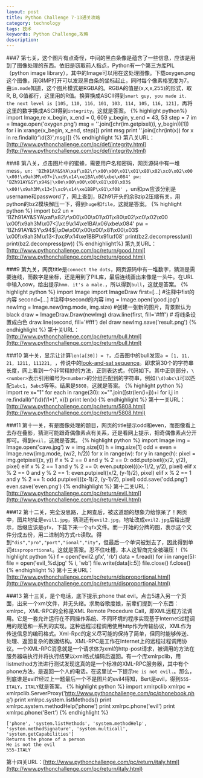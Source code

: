 ```yaml
---
layout: post
title: Python Challenge 7-13通关攻略
category: technology
tags: 技术
keywords: Python Challenge,攻略
description:
---
```


###7
第七关，这个图片有点奇怪，中间的黑白条像是蕴含了一些信息，应该是用到了图像处理的东西。依旧是窃取前人指点，Python有一个第三方库PIL（python image library），其中的Image可以用在这处理图像。下载oxygen.png这个图像，用GIMP打开可以发现黑白条的坐标起止，同时每个像素格宽度为7。由`im.mode`知道，这个图片模式是RGBA的。RGBA的值是(x,x,x,255)的形式，取R, B, G值都行，这里用的R值。换算换成ASCII得到`smart guy, you made it. the next level is [105, 110, 116, 101, 103, 114, 105, 116, 121]`，再将这里的数字换成ASCII得到`integrity`。这就是答案。
{% highlight python%}
import Image,re
x_begin, x_end = 0, 609
y_begin, y_end = 43, 53
step = 7
im = Image.open('oxygen.png')
msg = ''.join([chr(im.getpixel((i, y_begin))[1]) for i in xrange(x_begin, x_end, step)])
print msg
print ''.join([chr(int(x)) for x in re.findall(r'\d{3}',msg)])
{% endhighlight %}
第八关URL：[http://www.pythonchallenge.com/pc/def/integrity.html](http://www.pythonchallenge.com/pc/def/integrity.html)

###8
第八关，点击图片中的蜜蜂，需要用户名和密码，网页源码中有一堆mess，`un: 'BZh91AY&SYA\xaf\x82\r\x00\x00\x01\x01\x80\x02\xc0\x02\x00 \x00!\x9ah3M\x07<]\xc9\x14\xe1BA\x06\xbe\x084' pw: 'BZh91AY&SY\x94$|\x0e\x00\x00\x00\x81\x00\x03$ \x00!\x9ah3M\x13<]\xc9\x14\xe1BBP\x91\xf08' `，un和pw应该分别是username和password了，网上查到，BZh91开头的余Bzip2压缩有关，用python的bz2模块解压一下，得到`huge`和`file`，这就是答案。
{% highlight python %}
import bz2
un = 'BZh91AY&SYA\xaf\x82\r\x00\x00\x01\x01\x80\x02\xc0\x02\x00 \x00!\x9ah3M\x07<]\xc9\x14\xe1BA\x06\xbe\x084'
pw = 'BZh91AY&SY\x94$|\x0e\x00\x00\x00\x81\x00\x03$ \x00!\x9ah3M\x13<]\xc9\x14\xe1BBP\x91\xf08'
print(bz2.decompress(un))
print(bz2.decompress(pw))
{% endhighlight%}
第九关URL：[http://www.pythonchallenge.com/pc/return/good.html](http://www.pythonchallenge.com/pc/return/good.html)

###9
第九关，网页title是`connect the dots`，网页源码中有一堆数字，猜测是需要连线，而数字是坐标，还是用到了PIL库，最后连线画出来像是一头牛。在URL中输入cow，给出提示`hmm. it's a male.`，所以得到`bull`，这就是答案。
{% highlight python %}
import Image
import ImageDraw
first=[...] #注释中fist的内容
second=[...] #注释中second的内容
img = Image.open('good.jpg')
newImg = Image.new(img.mode, img.size) #创建一张新的图片，背景默认为black
draw = ImageDraw.Draw(newImg)
draw.line(first, fill='#fff') # 将线条设置成白色
draw.line(second, fill='#fff')
del draw
newImg.save('result.png')
{% endhighlight %}
第十关URL：[http://www.pythonchallenge.com/pc/return/bull.html](http://www.pythonchallenge.com/pc/return/bull.html)

###10
第十关，显示让计算`len(a[30]) = ?`，点击图中的bull发现`a = [1, 11, 21, 1211, 111221, `，传说中的[look-and-sat sequence](http://en.wikipedia.org/wiki/Look-and-say_sequence)。即求第30个的字符串长度，网上看到一个非常精妙的方法，正则表达式，代码如下。其中正则部分，`\<number>`表示引用编号为`<number>`的分组匹配到的字符串，例如`(\d)abc\1`可以匹配`1abc1`，`5abc5`等等。结果是`5808`，这就是答案。
{% highlight python %}
import re
x="1"
for each in range(30):
    x="".join([str(len(i+j))+i for i,j in re.findall(r"(\d)(\1*)", x)])
print len(x)
{% endhighlight %}
第十一关URL：[http://www.pythonchallenge.com/pc/return/5808.html](http://www.pythonchallenge.com/pc/return/5808.html)

###11
第十一关，有是图像处理的题目，网页的title提示odd和even，而图像看上去存在叠影，猜测可能跟奇偶像素点有关系，还是看网上提示，把奇偶像素点分开即可。得到`evil`，这就是答案。
{% highlight python %}
import Image
img = Image.open('cave.jpg')
w = img.size[0]
h = img.size[1]
odd = even = Image.new(img.mode, (w/2, h/2))
for x in range(w):
    for y in range(h):
        pixel = img.getpixel((x, y))
        if x % 2 == 0 and y % 2 == 0:
            odd.putpixel((x/2, y/2), pixel)
        elif x % 2 == 1 and y % 2 == 0:
            even.putpixel(((x-1)/2, y/2), pixel)
        elif x % 2 == 0 and y % 2 == 1:
            even.putpixel((x/2, (y-1)/2), pixel)
        elif x % 2 == 1 and y % 2 == 1:
            odd.putpixel(((x-1)/2, (y-1)/2), pixel)
odd.save('odd.png')
even.save('even.png')
{% endhighlight %}
第十二关URL：[http://www.pythonchallenge.com/pc/return/evil.html](http://www.pythonchallenge.com/pc/return/evil.html)

###12
第十二关，完全没思路，上网查后，被这道题的想象力给惊呆了！网页中，图片地址是`evil1.jpg`，猜测还有`evil2.jpg`，地址改成`evil2.jpg`后给出提示，后缀应该是`gfx`，下载下来一个`gfx`文件。而一开始的分牌的图，表示这个文件分成五份，用二进制的方式`rb`读取。得到`"dis","pro","port","ional","ity"`，但最后一个单词被划去了，因此得到单词`disproportional`。这就是答案。忍不住吐槽，本人这智商完全被碾压！
{% highlight python %}
f = open('evil2.gfx', 'rb')
data = f.read()
for i in range(5):
    file = open('evil_%d.jpg' % i, 'wb')
    file.write(data[i::5])
    file.close()
f.close()
{% endhighlight %}
第十三关URL：[http://www.pythonchallenge.com/pc/return/disproportional.html](http://www.pythonchallenge.com/pc/return/disproportional.html)

###13
第十三关，是个电话，底下提示;phone that evil。点击5进入另一个页面，出来一个xml文件，并无头绪。求助谷歌度娘，前辈们提到一个东西：xmlrpc，XML-RPC的全称是XML Remote Procedure Call，即XML远程方法调用。它是一套允许运行在不同操作系统、不同环境的程序实现基于Internet过程调用的规范和一系列的实现。这种远程过程调用使用http作为传输协议，XML作为传送信息的编码格式。Xml-Rpc的定义尽可能的保持了简单，但同时能够传送、处理、返回复杂的数据结构。XML-RPC是工作在Internet上的远程过程调用协议。一个XML-RPC消息就是一个请求体为xml的http-post请求，被调用的方法在服务器端执行并将执行结果以xml格式编码后返回。有一个库xmlrpclib，用listmethod方法进行测试发现这真的是一个标准的XML-RPC服务器，其中有个phone方法，是返回一个人的电话。在这里试一下提示`He is not evil.`。那么，到底谁是evil?经过上一题最后一个不是图片的evil4得知，Bert是evil，得到`555-ITALY`，`ITALY`就是答案。
{% highlight python %}
import xmlrpclib
xmlrpc = xmlrpclib.ServerProxy('http://www.pythonchallenge.com/pc/phonebook.php')
print xmlrpc.system.listMethods()
print xmlrpc.system.methodHelp('phone')
print xmlrpc.phone('evil')
print xmlrpc.phone('Bert')
{% endhighlight %}

    ['phone', 'system.listMethods', 'system.methodHelp', 'system.methodSignature', 'system.multicall', 'system.getCapabilities']
    Returns the phone of a person
    He is not the evil
    555-ITALY

第十四关URL：[http://www.pythonchallenge.com/pc/return/italy.html](http://www.pythonchallenge.com/pc/return/italy.html)

